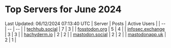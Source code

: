 # Top Servers for June 2024
Last Updated: 06/12/2024 07:13:40 UTC
| Server | Posts | Active Users |
| -- | -- | -- |
| [techhub.social](https://techhub.social/tags/PowerShell) | 7 | 3 |
| [fosstodon.org](https://fosstodon.org/tags/PowerShell) | 5 | 4 |
| [infosec.exchange](https://infosec.exchange/tags/PowerShell) | 3 | 3 |
| [hachyderm.io](https://hachyderm.io/tags/PowerShell) | 2 | 2 |
| [mastodon.social](https://mastodon.social/tags/PowerShell) | 2 | 2 |
| [mastodonapp.uk](https://mastodonapp.uk/tags/PowerShell) | 2 | 1 |
